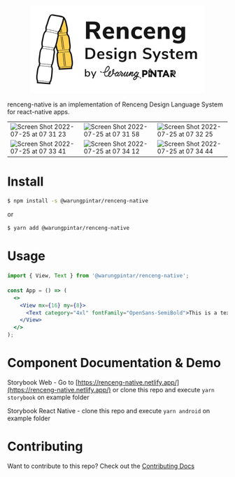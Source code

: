 <p align="center">
  <img src="./logo.png">
</p>

renceng-native is an implementation of Renceng Design Language System for react-native apps.







|  |  |  | 
| ----------- | ----------- | ----------- |
| ![Screen Shot 2022-07-25 at 07 31 23](https://user-images.githubusercontent.com/19938514/180672858-064a2807-245f-41bf-b3ae-a9357111fe23.png)       | ![Screen Shot 2022-07-25 at 07 31 58](https://user-images.githubusercontent.com/19938514/180672863-9f8c0f4e-0af8-487b-a825-6be055c5a20c.png)       | ![Screen Shot 2022-07-25 at 07 32 25](https://user-images.githubusercontent.com/19938514/180672865-7caa3d00-0ff5-43df-b823-8cb19a5d787d.png)       |
| ![Screen Shot 2022-07-25 at 07 33 41](https://user-images.githubusercontent.com/19938514/180672866-7d76b9ee-9185-46fd-876d-5675114f1510.png) | ![Screen Shot 2022-07-25 at 07 34 12](https://user-images.githubusercontent.com/19938514/180672868-68132b5d-7c97-4af2-a6d9-023b41bcb9a0.png) | ![Screen Shot 2022-07-25 at 07 34 44](https://user-images.githubusercontent.com/19938514/180672870-c70c3429-9729-4206-974e-31352e5f494b.png) |

# Install

```bash
$ npm install -s @warungpintar/renceng-native
```

or

```bash
$ yarn add @warungpintar/renceng-native
```

# Usage
```jsx
import { View, Text } from '@warungpintar/renceng-native';

const App = () => (
  <>
    <View mx={16} my={8}>
      <Text category="4xl" fontFamily="OpenSans-SemiBold">This is a text</Text>
    </View>
  </>
);
```

# Component Documentation & Demo
Storybook Web - Go to [https://renceng-native.netlify.app/](https://renceng-native.netlify.app/) or clone this repo and execute `yarn storybook` on example folder

Storybook React Native - clone this repo and execute `yarn android` on example folder

# Contributing
Want to contribute to this repo? Check out the [Contributing Docs](./CONTRIBUTING.md)
